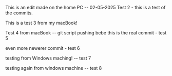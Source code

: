 This is an edit made on the home PC -- 02-05-2025
Test 2 - this is a test of the commits.


This is a test 3 from my macBook!


Test 4 from macBook -- git script pushing bebe
this is the real commit - test 5


even more newerer commit - test 6


testing from Windows maching! -- test 7


testing again from windows machine -- test 8